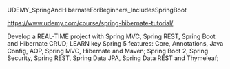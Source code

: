 UDEMY_SpringAndHibernateForBeginners_IncludesSpringBoot

https://www.udemy.com/course/spring-hibernate-tutorial/

Develop a REAL-TIME project with Spring MVC, Spring REST, Spring Boot and Hibernate CRUD;
LEARN key Spring 5 features: Core, Annotations, Java Config, AOP, Spring MVC, Hibernate and Maven;
Spring Boot 2, Spring Security, Spring REST, Spring Data JPA, Spring Data REST and Thymeleaf;

